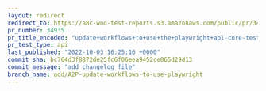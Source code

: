 ```yaml
---
layout: redirect
redirect_to: https://a8c-woo-test-reports.s3.amazonaws.com/public/pr/34935/api/index.html
pr_number: 34935
pr_title_encoded: "update+workflows+to+use+the+playwright+api-core-tests+instead+of+the+%E2%80%A6"
pr_test_type: api
last_published: "2022-10-03 16:25:16 +0000"
commit_sha: bc764d3f8872de25fc6f06eea9452ce065d29d13
commit_message: "add changelog file"
branch_name: add/A2P-update-workflows-to-use-playwright
---
```

